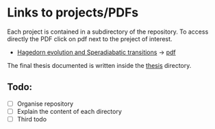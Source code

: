 # Links to projects/PDFs

Each project is contained in a subdirectory of the repository. To access directly the PDF click on pdf next to the preject of interest.

 - [Hagedorn evolution and Speradiabatic transitions](./hagedorn) -> [pdf](./hagedorn/latexbuild/main_hagedorn.pdf)

The final thesis documented is written inside the [thesis](./thesis) directory.

## Todo:

 - [ ] Organise repository
 - [ ] Explain the content of each directory
 - [ ] Third todo

